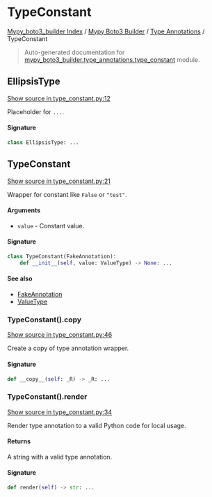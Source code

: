 # TypeConstant

[Mypy_boto3_builder Index](../../README.md#mypy_boto3_builder-index) /
[Mypy Boto3 Builder](../index.md#mypy-boto3-builder) /
[Type Annotations](./index.md#type-annotations) /
TypeConstant

> Auto-generated documentation for [mypy_boto3_builder.type_annotations.type_constant](https://github.com/youtype/mypy_boto3_builder/blob/main/mypy_boto3_builder/type_annotations/type_constant.py) module.

## EllipsisType

[Show source in type_constant.py:12](https://github.com/youtype/mypy_boto3_builder/blob/main/mypy_boto3_builder/type_annotations/type_constant.py#L12)

Placeholder for `...`.

#### Signature

```python
class EllipsisType: ...
```



## TypeConstant

[Show source in type_constant.py:21](https://github.com/youtype/mypy_boto3_builder/blob/main/mypy_boto3_builder/type_annotations/type_constant.py#L21)

Wrapper for constant like `False` or `"test"`.

#### Arguments

- `value` - Constant value.

#### Signature

```python
class TypeConstant(FakeAnnotation):
    def __init__(self, value: ValueType) -> None: ...
```

#### See also

- [FakeAnnotation](./fake_annotation.md#fakeannotation)
- [ValueType](#valuetype)

### TypeConstant().__copy__

[Show source in type_constant.py:46](https://github.com/youtype/mypy_boto3_builder/blob/main/mypy_boto3_builder/type_annotations/type_constant.py#L46)

Create a copy of type annotation wrapper.

#### Signature

```python
def __copy__(self: _R) -> _R: ...
```

### TypeConstant().render

[Show source in type_constant.py:34](https://github.com/youtype/mypy_boto3_builder/blob/main/mypy_boto3_builder/type_annotations/type_constant.py#L34)

Render type annotation to a valid Python code for local usage.

#### Returns

A string with a valid type annotation.

#### Signature

```python
def render(self) -> str: ...
```
